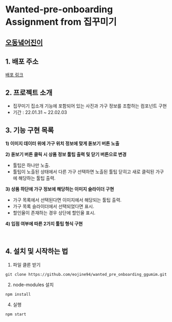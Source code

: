 # Wanted-pre-onboarding Assignment from 집꾸미기

## [오동녘어진이](https://github.com/eojine94)

## 1. 배포 주소

[배포 링크](http://personal-assignment-ggumim.s3-website.ap-northeast-2.amazonaws.com)

## 2. 프로젝트 소개

- 집꾸미기 집소개 기능에 포함되어 있는 사진과 가구 정보를 조합하는 컴포넌트 구현
- 기간 : 22.01.31 ~ 22.02.03

## 3. 기능 구현 목록

**1) 이미지 데이터 위에 가구 위치 정보에 맞게 돋보기 버튼 노출**

**2) 돋보기 버튼 클릭 시 상품 정보 툴팁 출력 및 닫기 버튼으로 변경**

- 툴팁은 하나만 노출.
- 툴팁이 노출된 상태에서 다른 가구 선택하면 노출된 툴팁 닫히고 새로 클릭된 가구에 해당하는 툴팁 출력.

**3) 상품 하단에 가구 정보에 해당하는 이미지 슬라이더 구현**

- 가구 목록에서 선택된다면 이미지에서 해당되는 툴팁 출력.
- 가구 목록 슬라이더에서 선택되었다면 표시.
- 할인율이 존재하는 경우 상단에 할인율 표시.

**4) 입점 여부에 따른 2가지 툴팁 형식 구현**

<br>

## 4. 설치 및 시작하는 법

1. 파일 클론 받기

```
git clone https://github.com/eojine94/wanted_pre_onboarding_ggumim.git
```

2. node-modules 설치

```
npm install
```

4. 실행

```
npm start
```

